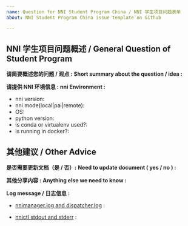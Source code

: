 ```yaml
---
name: Question for NNI Student Program China / NNI 学生项目问题表单
about: NNI Student Program China issue template on Github

---
```

<!--
    Here is an issue template for NNI student program China. You are encouraged to raise concerns about any issue and share your ideas of NNI or our student program. Both Chinese and English are acceptable.

    If it is a general question / idea of NNI, you could just make a short summary.

    If it is a operational issue, please fill nni environment and provide as many details as possible. Not doing so may result in your bug not being addressed in a timely manner. Thanks!

    下面是 NNI 学生项目问题表单，我们鼓励您提出问题或分享观点，期待同学们的思维碰撞和灵感火花!（中英文均可）
    如果是概念性问题，您可以进行简单概述；
    如果是操作性问题，您需要尽可能详细地提供 NNI 环境信息。
-->
 
## NNI 学生项目问题概述 / General Question of Student Program

**请简要概述您的问题 / 观点 :**
**Short summary about the question / idea :**

**请提供 NNI 环境信息 :**
**nni Environment :**
- nni version:
- nni mode(local|pai|remote):
- OS:
- python version:
- is conda or virtualenv used?:
- is running in docker?:

## 其他建议 / Other Advice

**是否需要更新文档（是 / 否）:**
**Need to update document ( yes / no ) :**

**其他分享内容 :**
**Anything else we need to know :**

**Log message / 日志信息 :**
 - [nnimanager.log and dispatcher.log](https://github.com/microsoft/nni/blob/master/docs/en_US/Tutorial/HowToDebug.md#experiment-root-directory) : 

 - [nnictl stdout and stderr](https://github.com/microsoft/nni/blob/master/docs/en_US/Tutorial/Nnictl.md#nnictl%20log%20stdout) : 

